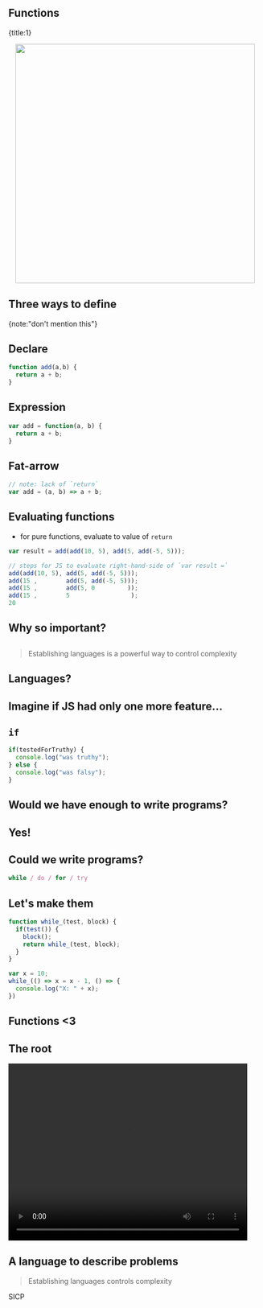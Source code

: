 ## Functions
{title:1}

<img src="slides-theme/img/eval-apply.jpg" style='width:476px; display:block; margin: 0 auto'>

## Three ways to define
{note:"don't mention this"}

## Declare

```javascript
function add(a,b) {
  return a + b;
}
```

## Expression

```javascript
var add = function(a, b) {
  return a + b;
}
```

## Fat-arrow

```javascript
// note: lack of `return`
var add = (a, b) => a + b;
```

## Evaluating functions

- for pure functions, evaluate to value of `return`

```javascript
var result = add(add(10, 5), add(5, add(-5, 5)));

// steps for JS to evaluate right-hand-side of `var result =`
add(add(10, 5), add(5, add(-5, 5)));
add(15 ,        add(5, add(-5, 5)));
add(15 ,        add(5, 0         ));
add(15 ,        5                 );
20
```

## Why so important?

##  

> Establishing languages is a powerful way to control complexity

## Languages?

## Imagine if JS had only one more feature...

## `if`

```javascript
if(testedForTruthy) {
  console.log("was truthy");
} else {
  console.log("was falsy");
}
```

## Would we have enough to write programs?

## Yes!

## Could we write programs?

```javascript
while / do / for / try
```

## Let's make them

```javascript
function while_(test, block) {
  if(test()) {
    block();
    return while_(test, block); 
  }
}

var x = 10;
while_(() => x = x - 1, () => {
  console.log("X: " + x);
})
```

## Functions <3

## The root

<video width="475" height="352" controls>
  <source src="slides-theme/movies/spirit-of-the-computer.mp4" type='video/mp4; codecs="avc1.42E01E, mp4a.40.2"'>
</video>

## A language to describe problems

> Establishing languages controls complexity

SICP

